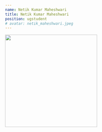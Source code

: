 ```yaml
---
name: Netik Kumar Maheshwari
title: Netik Kumar Maheshwari
position: ugstudent
# avatar: netik_maheshwari.jpeg
---
```


<img width="300" src="{{site.baseurl}}/images/people/{{page.avatar}}" data-action="zoom">

<!-- <i class="fa fa-bar-chart"></i> [Google Scholar]() -->
<br>
<!-- <i class="fa fa-home"></i> [Homepage]() -->
